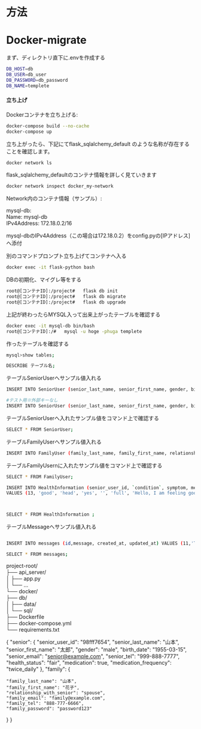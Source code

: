 # 方法


# Docker-migrate
まず、ディレクトリ直下に.envを作成する

```bash
DB_HOST=db
DB_USER=db_user
DB_PASSWORD=db_password
DB_NAME=templete
```

#### 立ち上げ
Dockerコンテナを立ち上げる:

```bash
docker-compose build --no-cache
docker-compose up 
```

立ち上がったら、下記にてflask_sqlalchemy_default のような名称が存在することを確認します。

```bash
docker network ls
```

flask_sqlalchemy_defaultのコンテナ情報を詳しく見ていきます  
```bash
docker network inspect docker_my-network
```

Network内のコンテナ情報（サンプル）:

mysql-db:  
Name: mysql-db  
IPv4Address: 172.18.0.2/16



mysql-dbのIPv4Address（この場合は172.18.0.2）をconfig.pyの[IPアドレス]へ添付

別のコマンドプロンプト立ち上げてコンテナへ入る  

```bash
docker exec -it flask-python bash
```
DBの初期化、マイグレ等をする  
```bash
root@[コンテナID]:/project#   flask db init
root@[コンテナID]:/project#   flask db migrate
root@[コンテナID]:/project#   flask db upgrade
```

上記が終わったらMYSQL入って出来上がったテーブルを確認する  

```bash
docker exec -it mysql-db bin/bash
root@[コンテナID]:/#   mysql -u hoge -phuga templete
```

作ったテーブルを確認する  
```bash
mysql>show tables;

DESCRIBE テーブル名;

```

テーブルSeniorUserへサンプル値入れる  
```bash
INSERT INTO SeniorUser (senior_last_name, senior_first_name, gender, birth_date, senior_email, senior_tel, health_status, medication, medication_frequency, senior_user_uid, family_id, senior_password, created_at, updated_at) VALUES ('Smith', 'John', 'Male', '1990-01-01', 'john.smith@example.com', '123-456-7890', 'Good', true, 'Once a day', 'uid123', 1, 'password123', NOW(), NOW());

#テスト用※外部キーなし
INSERT INTO SeniorUser (senior_last_name, senior_first_name, gender, birth_date, senior_email, senior_tel, health_status, medication, medication_frequency, senior_user_uid, senior_password, created_at, updated_at) VALUES ('Smith', 'John', 'Male', '1990-01-01', 'john.smith@example.com', '123-456-7890', 'Good', true, 'Once a day', 'uid123', 'password123', NOW(), NOW());
```

テーブルSeniorUserへ入れたサンプル値をコマンド上で確認する  
```bash
SELECT * FROM SeniorUser;
```


テーブルFamilyUserへサンプル値入れる  
```bash
INSERT INTO FamilyUser (family_last_name, family_first_name, relationship_with_senior, family_email, family_tel, family_password, family_uid, created_at, updated_at) VALUES ('Doe', 'Jane', 'Daughter', 'jane.doe@example.com', '987-654-3210', 'family_password123', 'family_uid123', NOW(), NOW());

```
テーブルFamilyUsernに入れたサンプル値をコマンド上で確認する  
```bash
SELECT * FROM FamilyUser;
```
```bash
INSERT INTO HealthInformation (senior_user_id, `condition`, symptom, medicine, dinner_photo, degree, voice_text, created_at, updated_at)
VALUES (13, 'good', 'head', 'yes', '', 'full', 'Hello, I am feeling good.', NOW(), NOW());



SELECT * FROM HealthInformation ;
```

テーブルMessageへサンプル値入れる  

```bash

INSERT INTO messages (id,message, created_at, updated_at) VALUES (11,'This is a sample message.', NOW(), NOW());

SELECT * FROM messages;
```

project-root/  
├── api_server/  
│   ├── app.py  
│   └── ...  
└── docker/   
        ├── db/  
        │   ├── data/  
        │   └── sql/  
        ├── Dockerfile  
        ├── docker-compose.yml  
        └── requirements.txt  

{
  "senior": {
    "senior_user_id": "98fff7654",
    "senior_last_name": "山本",
    "senior_first_name": "太郎",
    "gender": "male",
    "birth_date": "1955-03-15",
    "senior_email": "senior@example.com",
    "senior_tel": "999-888-7777",
    "health_status": "fair",
    "medication": true,
    "medication_frequency": "twice_daily"
  },
  "family": {
    
    "family_last_name": "山本",
    "family_first_name": "花子",
    "relationship_with_senior": "spouse",
    "family_email": "family@example.com",
    "family_tel": "888-777-6666",
    "family_password": "password123"
  }
}